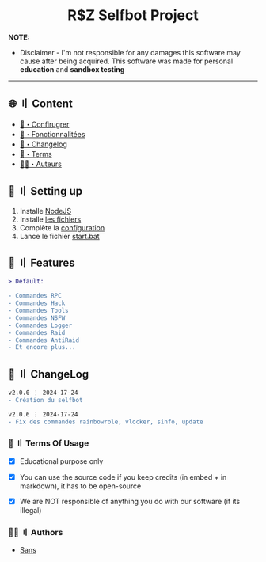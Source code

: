 
<h1 align="center">R$Z Selfbot Project</h1>

**NOTE:** 
- Disclaimer -
I'm not responsible for any damages this software may cause after being acquired. 
This software was made for personal **education** and **sandbox testing**
---

## <a id="content"></a>🌐 〢 Content
- [🎉・Confirugrer](#setup)
- [🔰・Fonctionnalitées](#features)
- [📝・Changelog](#changelog)
- [💼・Terms](#terms)
- [🕵️‍♂️・Auteurs](#authors)




## <a id="setup"></a> 📁 〢 Setting up
1. Installe [NodeJS](https://nodejs.org/en)
2. Installe [les fichiers](https://github.com/002-sans/rsz-selfbot-project/archive/refs/heads/main.zip)
3. Complète la [configuration](https://github.com/002-sans/rsz-selfbot-project/blob/main/config.js)
4. Lance le fichier [start.bat](https://github.com/002-sans/rsz-selfbot-project/blob/main/start.bat)


## <a id="features"></a>🔰 〢 Features
```diff
> Default:

- Commandes RPC
- Commandes Hack
- Commandes Tools
- Commandes NSFW
- Commandes Logger
- Commandes Raid
- Commandes AntiRaid
- Et encore plus...
```

## <a id="changelog"></a>💭 〢 ChangeLog

```diff
v2.0.0 ⋮ 2024-17-24
- Création du selfbot

v2.0.6 ⋮ 2024-17-24
- Fix des commandes rainbowrole, vlocker, sinfo, update
```

### <a id="terms"></a>💼 〢 Terms Of Usage
- [x] Educational purpose only
- [x] You can use the source code if you keep credits (in embed + in markdown), it has to be open-source
- [x] We are NOT responsible of anything you do with our software (if its illegal)


### <a id="authors"></a>🕵️‍♂️ 〢 Authors
- [Sans](https://github.com/002-sans)
